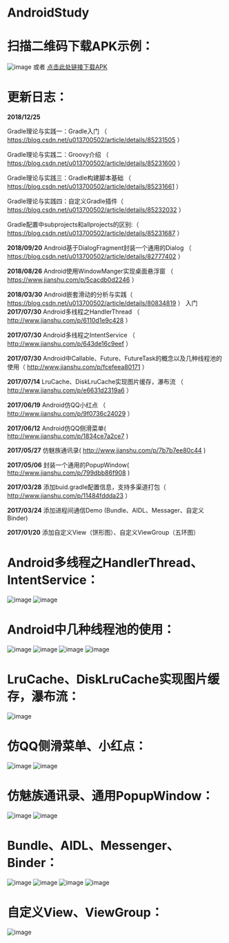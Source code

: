 # AndroidStudy

# 扫描二维码下载APK示例：
![image](http://upload-images.jianshu.io/upload_images/587163-5cb2deb1fc640ff0.png?imageMogr2/auto-orient/strip%7CimageView2/2/w/1240) 
或者 [点击此处链接下载APK](https://www.pgyer.com/G7G9)

# 更新日志：

**2018/12/25**

Gradle理论与实践一：Gradle入门 （ https://blog.csdn.net/u013700502/article/details/85231505 ）

Gradle理论与实践二：Groovy介绍 （ https://blog.csdn.net/u013700502/article/details/85231600 ）

Gradle理论与实践三：Gradle构建脚本基础 （ https://blog.csdn.net/u013700502/article/details/85231661 ）

Gradle理论与实践四：自定义Gradle插件（ https://blog.csdn.net/u013700502/article/details/85232032 ）

Gradle配置中subprojects和allprojects的区别:（ https://blog.csdn.net/u013700502/article/details/85231687 ）

**2018/09/20**
 Android基于DialogFragment封装一个通用的Dialog （ https://blog.csdn.net/u013700502/article/details/82777402 ）

**2018/08/26**
 Android使用WindowManger实现桌面悬浮窗 （ https://www.jianshu.com/p/5cacdb0d2246 ）
 
 **2018/03/30**
  Android嵌套滑动的分析与实践（ https://blog.csdn.net/u013700502/article/details/80834819 ）
 入门
**2017/07/30**
 Android多线程之HandlerThread （ http://www.jianshu.com/p/6110d1e9c428 ）
 
 **2017/07/30**
 Android多线程之IntentService （ http://www.jianshu.com/p/643de16c9eef ）
 
 **2017/07/30**
 Android中Callable、Future、FutureTask的概念以及几种线程池的使用（ http://www.jianshu.com/p/fcefeea80171 ）

**2017/07/14**
 LruCache、DiskLruCache实现图片缓存，瀑布流 （ http://www.jianshu.com/p/e6631d2319a6 ）

**2017/06/19**
 Android仿QQ小红点 （ http://www.jianshu.com/p/9f0736c24029 ）

**2017/06/12**
 Android仿QQ侧滑菜单( http://www.jianshu.com/p/1834ce7a2ce7 )

**2017/05/27**
 仿魅族通讯录( http://www.jianshu.com/p/7b7b7ee80c44 )

**2017/05/06**
 封装一个通用的PopupWindow( http://www.jianshu.com/p/799dbb86f908 )
 
 **2017/03/28**
 添加buid.gradle配置信息，支持多渠道打包（ http://www.jianshu.com/p/11484fddda23 ）
 
 **2017/03/24**
 添加进程间通信Demo (Bundle、AIDL、Messager、自定义Binder)
 
  **2017/01/20**
 添加自定义View（饼形图）、自定义ViewGroup（五环图）
 
 
 # Android多线程之HandlerThread、IntentService：
 ![image]( https://github.com/crazyqiang/AndroidStudy/blob/master/pic/HandlerThread.gif) 
 ![image]( https://github.com/crazyqiang/AndroidStudy/blob/master/pic/IntentService.gif) 
 
 # Android中几种线程池的使用：
 ![image]( https://github.com/crazyqiang/AndroidStudy/blob/master/pic/CachedThreadPool.gif) 
 ![image]( https://github.com/crazyqiang/AndroidStudy/blob/master/pic/FixedThreadPool.gif) 
 ![image]( https://github.com/crazyqiang/AndroidStudy/blob/master/pic/SingleThreadExecutor.gif) 
 ![image]( https://github.com/crazyqiang/AndroidStudy/blob/master/pic/Schedule.gif) 
 
 # LruCache、DiskLruCache实现图片缓存，瀑布流：
 ![image]( https://github.com/crazyqiang/AndroidStudy/blob/master/pic/ImgCache.gif) 
 
 # 仿QQ侧滑菜单、小红点：
  ![image]( https://github.com/crazyqiang/AndroidStudy/blob/master/pic/Swipe_menu.gif) 
  ![image]( https://github.com/crazyqiang/AndroidStudy/blob/master/pic/qq_point.gif) 
 
 # 仿魅族通讯录、通用PopupWindow： 
  ![image]( https://github.com/crazyqiang/AndroidStudy/blob/master/pic/Contacts.gif) 
  ![image](https://github.com/crazyqiang/AndroidStudy/blob/master/pic/PopupWindow.gif) 
 
 # Bundle、AIDL、Messenger、Binder：
 ![image](https://github.com/crazyqiang/AndroidStudy/blob/master/pic/intent.gif) 
 ![image](https://github.com/crazyqiang/AndroidStudy/blob/master/pic/aidl.gif) 
 ![image](https://github.com/crazyqiang/AndroidStudy/blob/master/pic/messenger.gif) 
 ![image](https://github.com/crazyqiang/AndroidStudy/blob/master/pic/binder.gif) 

# 自定义View、ViewGroup：
 ![image](https://github.com/crazyqiang/AndroidStudy/blob/master/pic/initpintu.jpg) 
